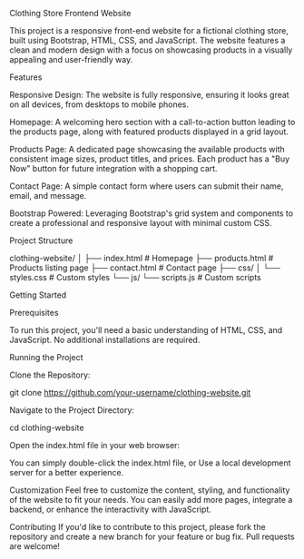 Clothing Store Frontend Website

This project is a responsive front-end website for a fictional clothing store, built using Bootstrap, HTML, CSS, and JavaScript. The website features a clean and modern design with a focus on showcasing products in a visually appealing and user-friendly way.

Features

Responsive Design: The website is fully responsive, ensuring it looks great on all devices, from desktops to mobile phones.

Homepage: A welcoming hero section with a call-to-action button leading to the products page, along with featured products displayed in a grid layout.

Products Page: A dedicated page showcasing the available products with consistent image sizes, product titles, and prices. Each product has a "Buy Now" button for future integration with a shopping cart.

Contact Page: A simple contact form where users can submit their name, email, and message.

Bootstrap Powered: Leveraging Bootstrap's grid system and components to create a professional and responsive layout with minimal custom CSS.

Project Structure

clothing-website/
│
├── index.html        # Homepage
├── products.html     # Products listing page
├── contact.html      # Contact page
├── css/
│   └── styles.css    # Custom styles
└── js/
    └── scripts.js    # Custom scripts
    
Getting Started

Prerequisites

To run this project, you'll need a basic understanding of HTML, CSS, and JavaScript. No additional installations are required.

Running the Project

Clone the Repository:

git clone https://github.com/your-username/clothing-website.git

Navigate to the Project Directory:

cd clothing-website

Open the index.html file in your web browser:

You can simply double-click the index.html file, or
Use a local development server for a better experience.

Customization
Feel free to customize the content, styling, and functionality of the website to fit your needs. You can easily add more pages, integrate a backend, or enhance the interactivity with JavaScript.

Contributing
If you'd like to contribute to this project, please fork the repository and create a new branch for your feature or bug fix. Pull requests are welcome!

